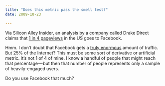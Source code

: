 ```yaml
---
title: "Does this metric pass the smell test?"
date: 2009-10-23

---
```


Via Silicon Alley Insider, an analysis by a company called Drake Direct claims that [1 in 4 pageviews](http://www.businessinsider.com/henry-blodget-facebook-accounts-for-1-in-4-internet-pageviews-2009-10) in the US goes to Facebook.

Hmm. I don’t doubt that Facebook gets a [truly enormous](/blog/post/StackOverflow-3d3d-Facebook-0001.aspx) amount of traffic. But 25% of the Internet? This must be some sort of derivative or artificial metric. It’s not 1 of 4 of mine. I know a handful of people that might reach that percentage — but then that number of people represents only a sample of heavily-engaged users.

Do you use Facebook that much?
